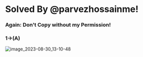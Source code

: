 # Solved By @parvezhossainme! 
### Again: Don't Copy without my Permission!

### 1->(A)
![image_2023-08-30_13-10-48](https://github.com/parvezhossainme/java_uiu_OOP/assets/108608854/8287a886-6612-4e62-be21-58293fbf3afa)


